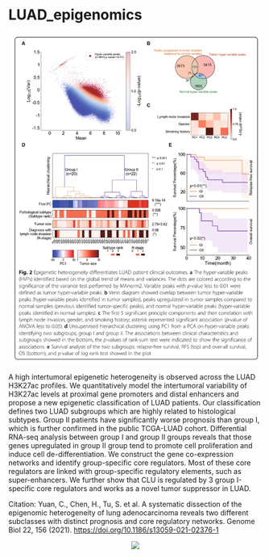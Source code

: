 ﻿# LUAD_epigenomics

![(Epigenetic heterogeneity differentiates LUAD patient clinical outcomes](https://github.com/haojiechen94/LUAD_epigenomics/blob/main/images/two_epigenetic_states.png)

A high intertumoral epigenetic heterogeneity is observed across the LUAD H3K27ac profiles. We quantitatively model the intertumoral variability of H3K27ac levels at proximal gene promoters and distal enhancers and propose a new epigenetic classification of LUAD patients. Our classification defines two LUAD subgroups which are highly related to histological subtypes. Group II patients have significantly worse prognosis than group I, which is further confirmed in the public TCGA-LUAD cohort. Differential RNA-seq analysis between group I and group II groups reveals that those genes upregulated in group II group tend to promote cell proliferation and induce cell de-differentiation. We construct the gene co-expression networks and identify group-specific core regulators. Most of these core regulators are linked with group-specific regulatory elements, such as super-enhancers. We further show that CLU is regulated by 3 group I-specific core regulators and works as a novel tumor suppressor in LUAD.

 Citation: Yuan, C., Chen, H., Tu, S. et al. A systematic dissection of the epigenomic heterogeneity of lung adenocarcinoma reveals two different subclasses with distinct prognosis and core regulatory networks. Genome Biol 22, 156 (2021). https://doi.org/10.1186/s13059-021-02376-1

<p align="center">
  <a href="#">
     <img src="https://api.visitorbadge.io/api/visitors?path=https://github.com/haojiechen94/LUAD_epigenomics" />
   </a>
</p>
 
